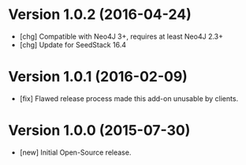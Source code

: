 # Version 1.0.2 (2016-04-24)

* [chg] Compatible with Neo4J 3+, requires at least Neo4J 2.3+
* [chg] Update for SeedStack 16.4

# Version 1.0.1 (2016-02-09)

* [fix] Flawed release process made this add-on unusable by clients.

# Version 1.0.0 (2015-07-30)

* [new] Initial Open-Source release.
